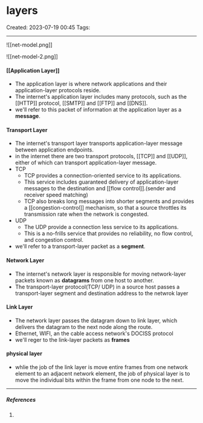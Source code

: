# layers
Created: 2023-07-19 00:45
Tags: 
____

![[net-model.png]]


![[net-model-2.png]]


#### [[Application Layer]]

* The application layer is where network applications and their application-layer protocols reside.
* The internet's application layer includes many protocols, such as the [[HTTP]] protocol, [[SMTP]] and [[FTP]] and [[DNS]].
* we'll refer to this packet of information at the application layer as a __message__. 

#### Transport Layer

* The internet's transport layer transports application-layer message between application endpoints.
* in the internet there are two transport protocols, [[TCP]] and [[UDP]], either of which can transport application-layer message.
* TCP
	* TCP provides a connection-oriented service to its applications.
	* This service includes guaranteed delivery of application-layer messages to the destination and [[flow control]].(sender and receiver speed matching)
	* TCP also breaks long messages into shorter segments and provides a [[congestion-control]] mechanism, so that a source throttles its transmission rate when the network is congested.
* UDP
	* The UDP provide a connection less service to its applications. 
	* This is a no-frills service that provides no reliability, no flow control, and congestion control.
* we'll refer to a transport-layer packet as a __segment__.

#### Network Layer

* The internet's network layer is responsible for moving network-layer packets known as __datagrams__ from one host to another.
* The transport-layer protocol(TCP/ UDP) in a source host passes a transport-layer segment and destination address to the netwrok layer

#### Link Layer

* The network layer passes the datagram down to link layer, which delivers the datagram to the next node along the route.
* Ethernet, WIFI, an the cable access network's DOCISS protocol
* we'll reger to the link-layer packets as __frames__

#### physical layer
* whlie the job of the link layer is move entire frames from one network element to an adjacent network element, the job of physical layer is to move the individual bits within the frame from one node to the next.
_____
##### References
1.

